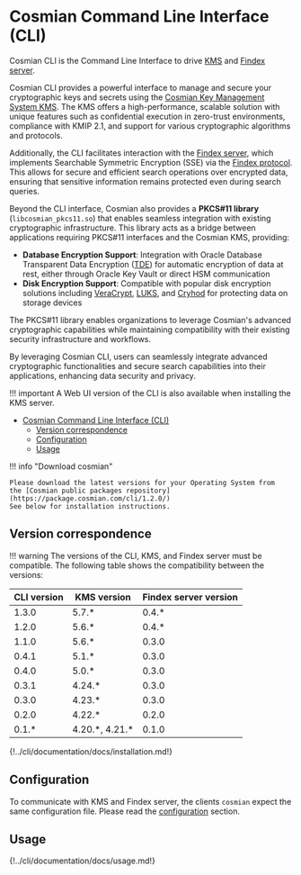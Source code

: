 # Cosmian Command Line Interface (CLI)

Cosmian CLI is the Command Line Interface to drive [KMS](https://github.com/Cosmian/kms) and [Findex server](https://github.com/Cosmian/findex-server).

Cosmian CLI provides a powerful interface to manage and secure your cryptographic keys and secrets using the [Cosmian Key Management System KMS](https://github.com/Cosmian/kms).
The KMS offers a high-performance, scalable solution with unique features such as confidential execution in zero-trust environments, compliance with KMIP 2.1, and support for various cryptographic algorithms and protocols.

Additionally, the CLI facilitates interaction with the [Findex server](https://github.com/Cosmian/findex-server), which implements Searchable Symmetric Encryption (SSE) via the [Findex protocol](https://github.com/Cosmian/findex). This allows for secure and efficient search operations over encrypted data, ensuring that sensitive information remains protected even during search queries.

Beyond the CLI interface, Cosmian also provides a **PKCS#11 library** (`libcosmian_pkcs11.so`) that enables seamless integration with existing cryptographic infrastructure. This library acts as a bridge between applications requiring PKCS#11 interfaces and the Cosmian KMS, providing:

- **Database Encryption Support**: Integration with Oracle Database Transparent Data Encryption ([TDE](./pkcs11/oracle/tde.md)) for automatic encryption of data at rest, either through Oracle Key Vault or direct HSM communication
- **Disk Encryption Support**: Compatible with popular disk encryption solutions including [VeraCrypt](./pkcs11/veracrypt.md), [LUKS](./pkcs11/luks.md), and [Cryhod](./pkcs11/cryhod.md) for protecting data on storage devices

The PKCS#11 library enables organizations to leverage Cosmian's advanced cryptographic capabilities while maintaining compatibility with their existing security infrastructure and workflows.

By leveraging Cosmian CLI, users can seamlessly integrate advanced cryptographic functionalities and secure search capabilities into their applications, enhancing data security and privacy.

!!! important
    A Web UI version of the CLI is also available when installing the KMS server.

- [Cosmian Command Line Interface (CLI)](#cosmian-command-line-interface-cli)
  - [Version correspondence](#version-correspondence)
  - [Configuration](#configuration)
  - [Usage](#usage)

!!! info "Download cosmian"

    Please download the latest versions for your Operating System from
    the [Cosmian public packages repository](https://package.cosmian.com/cli/1.2.0/)
    See below for installation instructions.

## Version correspondence

!!! warning
    The versions of the CLI, KMS, and Findex server must be compatible.
    The following table shows the compatibility between the versions:

| CLI version | KMS version      | Findex server version |
| ----------- | ---------------- | --------------------- |
| 1.3.0       | 5.7.*            | 0.4.*                 |
| 1.2.0       | 5.6.*            | 0.4.*                 |
| 1.1.0       | 5.6.*            | 0.3.0                 |
| 0.4.1       | 5.1.*            | 0.3.0                 |
| 0.4.0       | 5.0.*            | 0.3.0                 |
| 0.3.1       | 4.24.*           | 0.3.0                 |
| 0.3.0       | 4.23.*           | 0.3.0                 |
| 0.2.0       | 4.22.*           | 0.2.0                 |
| 0.1.*       | 4.20.\*, 4.21.\* | 0.1.0                 |

<!-- Warning: this doc is merged with `mkdocs merge` in the repository `public_documentation`. -->
<!-- To test locally, test with path `installation.md` -->
{!../cli/documentation/docs/installation.md!}

## Configuration

To communicate with KMS and Findex server, the clients `cosmian` expect the same configuration file. Please read the [configuration](./configuration.md) section.

## Usage

<!-- Warning: this doc is merged with `mkdocs merge` in the repository `public_documentation`. -->
<!-- To test locally, test with path `usage.md` -->
{!../cli/documentation/docs/usage.md!}
